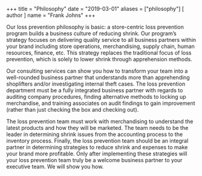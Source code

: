 +++
title = "Philosophy"
date = "2019-03-01"
aliases = ["philosophy"]
[ author ]
  name = "Frank Johns"
+++

Our loss prevention philosophy is basic: a store-centric loss prevention program builds a business culture of reducing shrink.  Our program’s strategy focuses on delivering quality service to all business partners within your brand including store operations, merchandising, supply chain, human resources, finance, etc.  This strategy replaces the traditional focus of loss prevention, which is solely to lower shrink through apprehension methods.

Our consulting services can show you how to transform your team into a well-rounded business partner that understands more than apprehending shoplifters and/or investigating internal theft cases. The loss prevention department must be a fully integrated business partner with regards to auditing company procedures, finding alternative methods to locking up merchandise, and training associates on audit findings to gain improvement (rather than just checking the box and checking out).

The loss prevention team must work with merchandising to understand the latest products and how they will be marketed. The team needs to be the leader in determining shrink issues from the accounting process to the inventory process. Finally, the loss prevention team should be an integral partner in determining strategies to reduce shrink and expenses to make your brand more profitable. Only after implementing these strategies will your loss prevention team truly be a welcome business partner to your executive team. We will show you how.